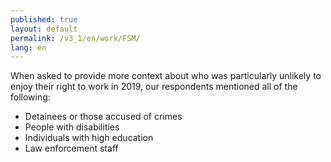 ```yaml
---
published: true
layout: default
permalink: /v3_1/en/work/FSM/
lang: en
---
```

When asked to provide more context about who was particularly unlikely to enjoy their right to work in 2019, our respondents mentioned all of the following:  

- Detainees or those accused of crimes
- People with disabilities
- Individuals with high education 
- Law enforcement staff
